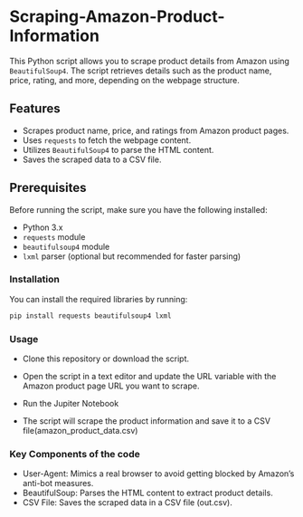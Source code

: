 # Scraping-Amazon-Product-Information
This Python script allows you to scrape product details from Amazon using `BeautifulSoup4`. The script retrieves details such as the product name, price, rating, and more, depending on the webpage structure.

## Features
- Scrapes product name, price, and ratings from Amazon product pages.
- Uses `requests` to fetch the webpage content.
- Utilizes `BeautifulSoup4` to parse the HTML content.
- Saves the scraped data to a CSV file.

## Prerequisites

Before running the script, make sure you have the following installed:

- Python 3.x
- `requests` module
- `beautifulsoup4` module
- `lxml` parser (optional but recommended for faster parsing)

### Installation

You can install the required libraries by running:

```bash
pip install requests beautifulsoup4 lxml
```
### Usage

- Clone this repository or download the script.

- Open the script in a text editor and update the URL variable with the  Amazon product page URL you want to scrape.

- Run the Jupiter Notebook

- The script will scrape the product information and save it to a CSV file(amazon_product_data.csv)


### Key Components of the code
- User-Agent: Mimics a real browser to avoid getting blocked by Amazon’s anti-bot measures.
- BeautifulSoup: Parses the HTML content to extract product details.
- CSV File: Saves the scraped data in a CSV file (out.csv).
